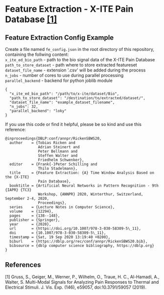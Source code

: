 # Feature Extraction - X-ITE Pain Database [[1]](#ref_gruss)

## Feature Extraction Config Example
Create a file named `fe_config.json` in the root directory of this repository, containing the follwing content:<br>
`x_ite_ed_bio_path` - path to the bio signal data of the X-ITE Pain Database
`path_to_store_dataset` - path where to store extracted featureset
`dataset_file_name` - extension '.csv' will be added during the process<br>
`n_jobs` - number of cores to use during parallel processing<br>
`parallel_backend` - backend for python joblib module
```
{
  "x_ite_ed_bio_path": "/path/to/x-ite/dataset/Bio",
  "path_to_store_dataset": "/destination/to/extracted/dataset/",
  "dataset_file_name": "example_dataset_filename",
  "n_jobs": 32,
  "parallel_backend": "loky"
}
```

If you use this code or find it helpful, please be so kind and use this reference:
```
@inproceedings{DBLP:conf/annpr/RickenSBWS20,
  author    = {Tobias Ricken and
               Adrian Steinert and
               Peter Bellmann and
               Steffen Walter and
               Friedhelm Schwenker},
  editor    = {Frank{-}Peter Schilling and
               Thilo Stadelmann},
  title     = {Feature Extraction: {A} Time Window Analysis Based on the {X-ITE}
               Pain Database},
  booktitle = {Artificial Neural Networks in Pattern Recognition - 9th {IAPR} {TC3}
               Workshop, {ANNPR} 2020, Winterthur, Switzerland, September 2-4, 2020,
               Proceedings},
  series    = {Lecture Notes in Computer Science},
  volume    = {12294},
  pages     = {138--148},
  publisher = {Springer},
  year      = {2020},
  url       = {https://doi.org/10.1007/978-3-030-58309-5\_11},
  doi       = {10.1007/978-3-030-58309-5\_11},
  timestamp = {Sat, 19 Sep 2020 13:19:40 +0200},
  biburl    = {https://dblp.org/rec/conf/annpr/RickenSBWS20.bib},
  bibsource = {dblp computer science bibliography, https://dblp.org}
}
```

## References
<a name='ref_gruss'>[1] Gruss, S., Geiger, M., Werner, P., Wilhelm, O., Traue, H. C., Al-Hamadi, A., Walter, S. Multi-Modal Signals for Analyzing Pain Responses to Thermal and Electrical Stimuli. J. Vis. Exp. (146), e59057, doi:10.3791/59057 (2019).</a>
